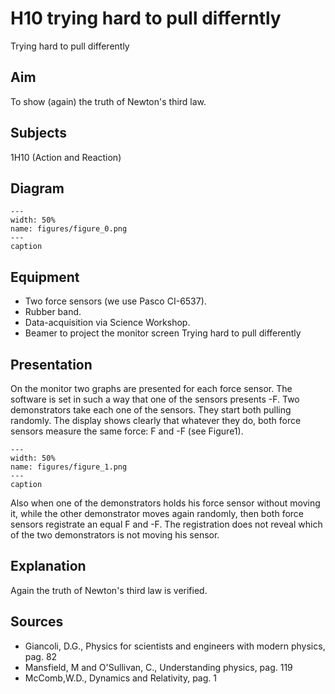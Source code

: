# H10 trying hard to pull differntly 
 Trying hard to pull differently   
  
## Aim   
 To show (again) the truth of Newton's third law.    
  
## Subjects   
 1H10 (Action and Reaction)   
  
## Diagram   
    
```{figure} figures/figure_0.png  
---  
width: 50%  
name: figures/figure_0.png  
---  
caption  
``` 
     
  
## Equipment   
 
 *  Two force sensors (we use Pasco CI-6537). 
 *  Rubber band. 
 *  Data-acquisition via Science Workshop. 
 *  Beamer to project the monitor screen Trying hard to pull differently
    
  
## Presentation   
 On the monitor two graphs are presented for each force sensor. The software is set in such a way that one of the sensors presents -F. Two demonstrators take each one of the sensors. They start both pulling randomly. The display shows clearly that whatever they do, both force sensors measure the same force: F and -F (see Figure1).     
```{figure} figures/figure_1.png  
---  
width: 50%  
name: figures/figure_1.png  
---  
caption  
``` 
 Also when one of the demonstrators holds his force sensor without moving it, while the other demonstrator moves again randomly, then both force sensors registrate an equal F and -F. The registration does not reveal which of the two demonstrators is not moving his sensor.    
  
## Explanation   
 Again the truth of Newton's third law is verified.    
  
## Sources   
 
 *  Giancoli, D.G., Physics for scientists and engineers with modern physics, pag. 82 
 *  Mansfield, M and O'Sullivan, C., Understanding physics, pag. 119 
 *  McComb,W.D., Dynamics and Relativity, pag. 1
  